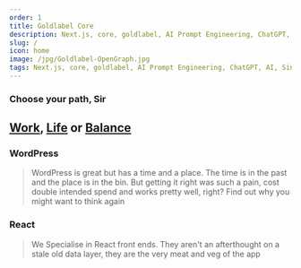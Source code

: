 ```yaml
---
order: 1
title: Goldlabel Core
description: Next.js, core, goldlabel, AI Prompt Engineering, ChatGPT, AI, Singularity
slug: /
icon: home
image: /jpg/Goldlabel-OpenGraph.jpg
tags: Next.js, core, goldlabel, AI Prompt Engineering, ChatGPT, AI, Singularity
---
```

### Choose your path, Sir
## [Work](/work), [Life](/life) or [Balance](/balance)

### WordPress

> WordPress is great but has a time and a place. The time is in the past and the place is in the bin. But getting it right was such a pain, cost double intended spend and works pretty well, right? Find out why you might want to think again

### React

> We Specialise in React front ends. They aren't an afterthought on a stale old data layer, they are the very meat and veg of the app

